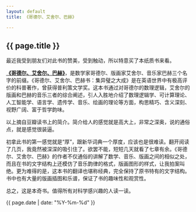 ```yaml
---
layout: default
title: 《哥德尔、艾舍尔、巴赫》

---
```

{{ page.title }}
----------------
最近我受到朋友们对此书的赞美，受到触动，所以特意买了本纸质书来看。



[**《哥德尔、艾舍尔、巴赫》**](http://book.douban.com/subject/1291204/)，是数学家哥德尔、版画家艾舍尔、音乐家巴赫三个名字的前缀。《哥德尔、艾舍尔、巴赫书：集异璧之大成》是在英语世界中有极高评价的科普著作，曾获得普利策文学奖。这本书通过对哥德尔的数理逻辑，艾舍尔的版画和巴赫的音乐三者的综合阐述，引人入胜地介绍了数理逻辑学、可计算理论、人工智能学、语言学、遗传学、音乐、绘画的理论等方面，构思精巧、含义深刻、视野广阔、富于哲学韵味。

以上摘自豆瓣读书上的简介。简介给人的感觉就是高大上，非常之深奥，说的通俗点，就是感觉很装逼。

初拿此书的第一感觉就是“厚”，跟新华词典一个厚度，应该也是很难读。翻开阅读了几页，我竟然被深深的吸引住了。欲罢不能，短短几天就看了七章有余。《哥德尔、艾舍尔、巴赫》的作者不仅通俗的讲解了数学、音乐、版画之间的相似之处，而且在书的文字结构上还模仿了音乐韵律的格式，版画图形的样式，让我拍案叫绝。更为难得的是，这本书的翻译也堪称经典，完全保持了原书特有的文字结构。书中也有大量的版画插图和乐谱，保证了书的趣味性和观赏性。

总之，这是本奇书。值得所有对科学感兴趣的人读一读。

{{ page.date | date: "%Y-%m-%d" }}
